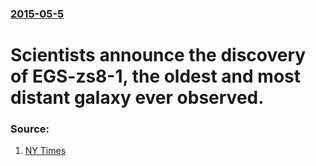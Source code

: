 ### [2015-05-5](/news/2015/05/5/index.md)

#  Scientists announce the discovery of EGS-zs8-1, the oldest and most distant galaxy ever observed. 




### Source:

1. [NY Times](http://www.nytimes.com/2015/05/06/science/astronomers-measure-distance-to-farthest-galaxy-yet.html)
